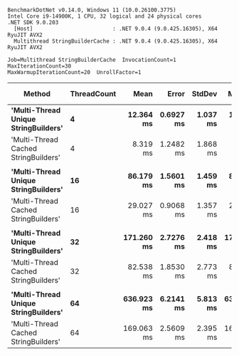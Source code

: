 ```

BenchmarkDotNet v0.14.0, Windows 11 (10.0.26100.3775)
Intel Core i9-14900K, 1 CPU, 32 logical and 24 physical cores
.NET SDK 9.0.203
  [Host]                         : .NET 9.0.4 (9.0.425.16305), X64 RyuJIT AVX2
  Multithread StringBuilderCache : .NET 9.0.4 (9.0.425.16305), X64 RyuJIT AVX2

Job=Multithread StringBuilderCache  InvocationCount=1  MaxIterationCount=30  
MaxWarmupIterationCount=20  UnrollFactor=1  

```
| Method                               | ThreadCount | Mean       | Error     | StdDev   | Median     | Ratio | RatioSD | Gen0        | Gen1        | Allocated  | Alloc Ratio |
|------------------------------------- |------------ |-----------:|----------:|---------:|-----------:|------:|--------:|------------:|------------:|-----------:|------------:|
| **&#39;Multi-Thread Unique StringBuilders&#39;** | **4**           |  **12.364 ms** | **0.6927 ms** | **1.037 ms** |  **11.890 ms** |  **1.01** |    **0.11** |  **20000.0000** |   **1000.0000** |  **307.74 MB** |        **1.00** |
| &#39;Multi-Thread Cached StringBuilders&#39; | 4           |   8.319 ms | 1.2482 ms | 1.868 ms |   9.334 ms |  0.68 |    0.16 |   8000.0000 |           - |  110.59 MB |        0.36 |
|                                      |             |            |           |          |            |       |         |             |             |            |             |
| **&#39;Multi-Thread Unique StringBuilders&#39;** | **16**          |  **86.179 ms** | **1.5601 ms** | **1.459 ms** |  **86.150 ms** |  **1.00** |    **0.02** |  **79000.0000** |  **19000.0000** |  **1197.1 MB** |        **1.00** |
| &#39;Multi-Thread Cached StringBuilders&#39; | 16          |  29.027 ms | 0.9068 ms | 1.357 ms |  29.455 ms |  0.34 |    0.02 |  34000.0000 |           - |  461.52 MB |        0.39 |
|                                      |             |            |           |          |            |       |         |             |             |            |             |
| **&#39;Multi-Thread Unique StringBuilders&#39;** | **32**          | **171.260 ms** | **2.7276 ms** | **2.418 ms** | **170.266 ms** |  **1.00** |    **0.02** | **148000.0000** |  **68000.0000** | **2304.97 MB** |        **1.00** |
| &#39;Multi-Thread Cached StringBuilders&#39; | 32          |  82.538 ms | 1.8530 ms | 2.773 ms |  81.769 ms |  0.48 |    0.02 |  69000.0000 |           - |  895.66 MB |        0.39 |
|                                      |             |            |           |          |            |       |         |             |             |            |             |
| **&#39;Multi-Thread Unique StringBuilders&#39;** | **64**          | **636.923 ms** | **6.2141 ms** | **5.813 ms** | **635.695 ms** |  **1.00** |    **0.01** | **324000.0000** | **234000.0000** | **4964.49 MB** |        **1.00** |
| &#39;Multi-Thread Cached StringBuilders&#39; | 64          | 169.063 ms | 2.5609 ms | 2.395 ms | 168.463 ms |  0.27 |    0.00 | 139000.0000 |           - |  1852.9 MB |        0.37 |
